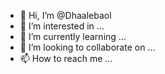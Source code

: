 - 👋 Hi, I’m @Dhaalebaol
- 👀 I’m interested in ...
- 🌱 I’m currently learning ...
- 💞️ I’m looking to collaborate on ...
- 📫 How to reach me ...

<!---
Dhaalebaol/Dhaalebaol is a ✨ special ✨ repository because its `README.md` (this file) appears on your GitHub profile.
You can click the Preview link to take a look at your changes.
--->
